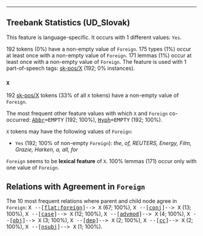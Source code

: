 

--------------------------------------------------------------------------------

## Treebank Statistics (UD_Slovak)

This feature is language-specific.
It occurs with 1 different values: `Yes`.

192 tokens (0%) have a non-empty value of `Foreign`.
175 types (1%) occur at least once with a non-empty value of `Foreign`.
171 lemmas (1%) occur at least once with a non-empty value of `Foreign`.
The feature is used with 1 part-of-speech tags: [sk-pos/X]() (192; 0% instances).

### `X`

192 [sk-pos/X]() tokens (33% of all `X` tokens) have a non-empty value of `Foreign`.

The most frequent other feature values with which `X` and `Foreign` co-occurred: <tt><a href="Abbr.html">Abbr</a>=EMPTY</tt> (192; 100%), <tt><a href="Hyph.html">Hyph</a>=EMPTY</tt> (192; 100%).

`X` tokens may have the following values of `Foreign`:

* `Yes` (192; 100% of non-empty `Foreign`): <em>the, of, REUTERS, Energy, Film, Grazie, Harken, a, all, for</em>

`Foreign` seems to be **lexical feature** of `X`. 100% lemmas (171) occur only with one value of `Foreign`.

## Relations with Agreement in `Foreign`

The 10 most frequent relations where parent and child node agree in `Foreign`:
<tt>X --[<a href="../dep/flat:foreign.html">flat:foreign</a>]--> X</tt> (67; 100%),
<tt>X --[<a href="../dep/conj.html">conj</a>]--> X</tt> (13; 100%),
<tt>X --[<a href="../dep/case.html">case</a>]--> X</tt> (12; 100%),
<tt>X --[<a href="../dep/advmod.html">advmod</a>]--> X</tt> (4; 100%),
<tt>X --[<a href="../dep/obj.html">obj</a>]--> X</tt> (3; 100%),
<tt>X --[<a href="../dep/dep.html">dep</a>]--> X</tt> (2; 100%),
<tt>X --[<a href="../dep/cc.html">cc</a>]--> X</tt> (2; 100%),
<tt>X --[<a href="../dep/nsubj.html">nsubj</a>]--> X</tt> (1; 100%).

